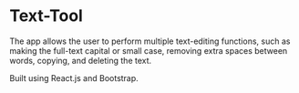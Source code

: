 # Text-Tool

The app allows the user to perform multiple text-editing functions, such as making the full-text capital or small case, removing extra spaces between words, copying, and deleting the text.

Built using React.js and Bootstrap.
